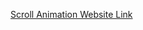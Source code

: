  [Scroll Animation Website Link](https://madhuram52.github.io/WebD-Mini-Projects/Scroll%20Animation/)